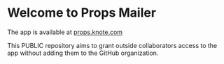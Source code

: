 # Welcome to Props Mailer

The app is available at [props.knote.com](http://props.knote.com)

This PUBLIC repository aims to grant outside collaborators access to the app without adding them to the GitHub organization.
